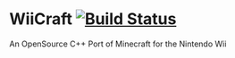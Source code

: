 WiiCraft [![Build Status](http://tty.sh:8090/job/WiiCraft/badge/icon)](http://tty.sh:8090/job/WiiCraft/)
========

An OpenSource C++ Port of Minecraft for the Nintendo Wii
